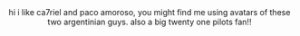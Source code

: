 <div align="center">
hi i like ca7riel and paco amoroso, you might find me using avatars of these two argentinian guys. also a big twenty one pilots fan!!
</div>
